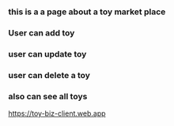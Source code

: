 ### this is a a page about a toy market place
### User can add toy
### user can update toy
### user can delete a toy
### also can see all toys
https://toy-biz-client.web.app